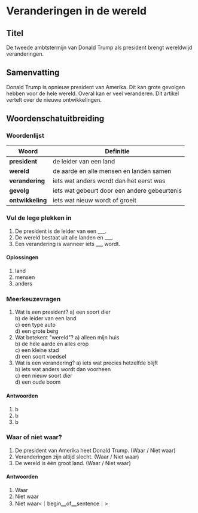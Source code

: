 # Veranderingen in de wereld

## Titel
De tweede ambtstermijn van Donald Trump als president brengt wereldwijd veranderingen.

## Samenvatting
Donald Trump is opnieuw president van Amerika. Dit kan grote gevolgen hebben voor de hele wereld. Overal kan er veel veranderen. Dit artikel vertelt over de nieuwe ontwikkelingen.

## Woordenschatuitbreiding

### Woordenlijst

| Woord | Definitie |
|-------|-----------|
| **president** | de leider van een land |
| **wereld** | de aarde en alle mensen en landen samen |
| **verandering** | iets wat anders wordt dan het eerst was |
| **gevolg** | iets wat gebeurt door een andere gebeurtenis |
| **ontwikkeling** | iets wat nieuw wordt of groeit |

### Vul de lege plekken in
1. De president is de leider van een ___.
2. De wereld bestaat uit alle landen en ___.
3. Een verandering is wanneer iets ___ wordt.

#### Oplossingen
1. land
2. mensen
3. anders

### Meerkeuzevragen
1. Wat is een president?
   a) een soort dier  
   b) de leider van een land  
   c) een type auto  
   d) een grote berg  
2. Wat betekent "wereld"?
   a) alleen mijn huis  
   b) de hele aarde en alles erop  
   c) een kleine stad  
   d) een soort voedsel  
3. Wat is een verandering?
   a) iets wat precies hetzelfde blijft  
   b) iets wat anders wordt dan voorheen  
   c) een nieuw soort dier  
   d) een oude boom  

#### Antwoorden
1. b
2. b
3. b

### Waar of niet waar?
1. De president van Amerika heet Donald Trump. (Waar / Niet waar)
2. Veranderingen zijn altijd slecht. (Waar / Niet waar)
3. De wereld is één groot land. (Waar / Niet waar)

#### Antwoorden
1. Waar
2. Niet waar
3. Niet waar<｜begin▁of▁sentence｜>